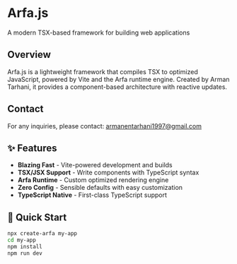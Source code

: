 # Arfa.js

A modern TSX-based framework for building web applications

## Overview

Arfa.js is a lightweight framework that compiles TSX to optimized JavaScript, powered by Vite and the Arfa runtime engine. Created by Arman Tarhani, it provides a component-based architecture with reactive updates.

## Contact

For any inquiries, please contact: armanentarhani1997@gmail.com

## ✨ Features

- **Blazing Fast** - Vite-powered development and builds
- **TSX/JSX Support** - Write components with TypeScript syntax
- **Arfa Runtime** - Custom optimized rendering engine
- **Zero Config** - Sensible defaults with easy customization
- **TypeScript Native** - First-class TypeScript support

## 🚀 Quick Start

```bash
npx create-arfa my-app
cd my-app
npm install
npm run dev
```
